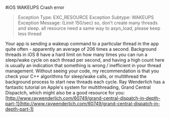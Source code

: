 #iOS WAKEUPS Crash error

> Exception Type: EXC_RESOURCE
> Exception Subtype: WAKEUPS
> Exception Message: (Limit 150/sec)
> so, don't create many threads and sleep.
> all resource need a same way to asyn_load, please keep less thread

Your app is sending a wakeup command to a particular thread in the app quite often - apparently an average of 206 times a second. Background threads in iOS 8 have a hard limit on how many times you can run a sleep/wake cycle on each thread per second, and having a high count here is usually an indication that something is wrong / inefficient in your thread management.
Without seeing your code, my recommendation is that you check your C++ algorithms for sleep/wake calls, or multithread the background process to start new threads each cycle.
Ray Wenderlich has a fantastic tutorial on Apple's system for multithreading, Grand Central Dispactch, which might also be a good resource for you:[http://www.raywenderlich.com/60749/grand-central-dispatch-in-depth-part-1](http://www.raywenderlich.com/60749/grand-central-dispatch-in-depth-part-1)